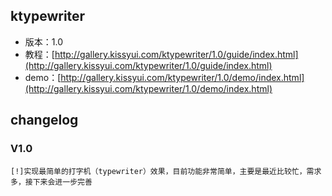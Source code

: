 ## ktypewriter

* 版本：1.0
* 教程：[http://gallery.kissyui.com/ktypewriter/1.0/guide/index.html](http://gallery.kissyui.com/ktypewriter/1.0/guide/index.html)
* demo：[http://gallery.kissyui.com/ktypewriter/1.0/demo/index.html](http://gallery.kissyui.com/ktypewriter/1.0/demo/index.html)

## changelog

### V1.0

    [!]实现最简单的打字机（typewriter）效果，目前功能非常简单，主要是最近比较忙，需求多，接下来会进一步完善


